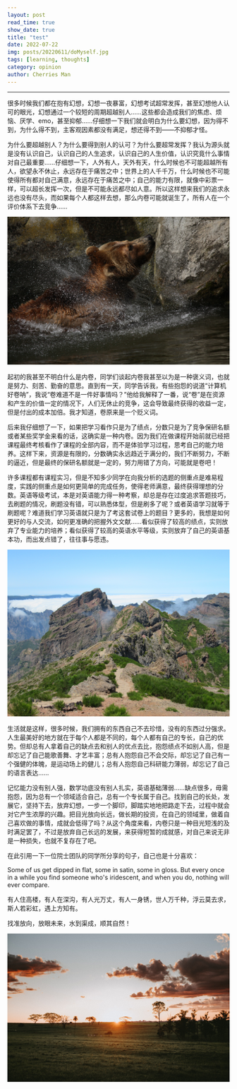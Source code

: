 ```yaml
---
layout: post
read_time: true
show_date: true
title: "test"
date: 2022-07-22
img: posts/20220611/doMyself.jpg
tags: [learning, thoughts]
category: opinion
author: Cherries Man
---
```


****

很多时候我们都在抱有幻想，幻想一夜暴富，幻想考试超常发挥，甚至幻想他人认可的眼光，幻想通过一个较短的周期超越别人……这些都会造成我们的焦虑、烦恼、厌学、emo，甚至抑郁……仔细想一下我们就会明白为什么要幻想，因为得不到，为什么得不到，主客观因素都没有满足，想还得不到——不抑郁才怪。

为什么要超越别人？为什么要得到别人的认可？为什么要超常发挥？我认为源头就是没有认识自己，认识自己的人生追求，认识自己的人生价值，认识究竟什么事情对自己最重要……仔细想一下，人外有人，天外有天，什么时候也不可能超越所有人，欲望永不休止，永远存在于痛苦之中；世界上的人千千万，什么时候也不可能使得所有都对自己满意，永远存在于痛苦之中；自己的能力有限，就像中彩票一样，可以超长发挥一次，但是不可能永远都尽如人意。所以这样想来我们的追求永远也没有尽头，而如果每个人都这样去想，那么内卷可能就诞生了，所有人在一个评价体系下去竞争……

![](../assets/img/posts/20220611/bear.jpg)

起初的我甚至不明白什么是内卷，同学们谈起内卷我甚至以为是一种褒义词，也就是努力、刻苦、勤奋的意思。直到有一天，同学告诉我，有些抱怨的说道“计算机好卷呐”，我说“卷难道不是一件好事情吗？”他给我解释了一番，说“卷”是在资源和产生的价值一定的情况下，人们无休止的竞争，这会导致最终获得的收益一定，但是付出的成本加倍。我才知道，卷原来是一个贬义词。

后来我仔细想了一下，如果把学习看作只是为了绩点，分数只是为了竞争保研名额或者某些奖学金来看的话，这确实是一种内卷。因为我们在做课程开始前就已经把课程最终考核看作了课程的全部内容，而不是体验学习过程，思考自己的能力培养。这样下来，资源是有限的，分数确实永远趋近于满分的，我们不断努力，不断的逼近，但是最终的保研名额就是一定的，努力用错了方向，可能就是卷吧！

许多课程都有课程实习，但是不知多少同学在向我分析的选题的侧重点是难易程度，实践的侧重点是如何更简单的完成任务，使得老师满意，最终获得理想的分数。英语等级考试，本是对英语能力得一种考察，却总是存在过度追求答题技巧，去刷题的情况，刷题没有错，可以熟悉体型，但是刷多了呢？或者英语学习就等于刷题呢？难道我们学习英语就只是为了考这套试卷上的题目？更多的，我想是如何更好的与人交流，如何更准确的把握外文文献……看似获得了较高的绩点，实则放弃了专业能力的培养；看似获得了较高的英语水平等级，实则放弃了自己的英语基本功，而出发点错了，往往事与愿违。

![](../assets/img/posts/20220611/mountain.jpg)

生活就是这样，很多时候，我们拥有的东西自己不去珍惜，没有的东西过分强求。人生最美好的地方就在于每个人都是不同的，每个人都有自己的专长，自己的优势。但却总有人拿着自己的缺点去和别人的优点去比，抱怨绩点不如别人高，但是却忘记了自己能歌善舞、才艺丰富；总有人抱怨自己不会交际，却忘记了自己有一个强健的体魄，是运动场上的健儿；总有人抱怨自己科研能力薄弱，却忘记了自己的语言表达……

记忆能力没有别人强，数学功底没有别人扎实，英语基础薄弱……缺点很多，毋需抱怨，因为总有一个领域适合自己，总有一个专长属于自己。找到自己的长处，发展它，坚持下去，放弃幻想，一步一个脚印，脚踏实地地把路走下去，过程中就会对它产生浓厚的兴趣。把目光放向长远，做长期的投资，在自己的领域里，做着自己喜欢做的事情，成就会低得了吗？从这个角度来看，内卷只是一种目光短浅的及时满足罢了，不过是放弃自己长远的发展，来获得短暂的成就感，对自己来说无非是一种损失，也就不复存在了吧。

在此引用一下一位院士团队的同学所分享的句子，自己也是十分喜欢：

Some of us get dipped in flat, some in satin, some in gloss. But every once in a while you find someone who's iridescent, and when you do, nothing will ever compare.

有人住高楼，有人在深沟，有人光万丈，有人一身锈，世人万千种，浮云莫去求，斯人若彩虹，遇上方知有。

找准放向，放眼未来，水到渠成，顺其自然！

![](../assets/img/posts/20220611/sun.jpg)

